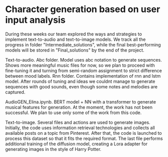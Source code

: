 # Character generation based on user input analysis

During these weeks our team explored the ways and strategies to implement text-to-audio and text-to-image models. We track all the progress in folder "Intermediate_solutions", while the final best-performing models will be stored in "Final_solutions" by the end of the project.

Text-to-audio.
Abc folder. Model uses abc notation to generate sequences. Shows more meaningful music files for now, so we plan to proceed with fine-tuning it and turning from semi-random assignment to strict difference between mood labels.
Rnn folder. Contains implementation of rnn and lstm model. After rounds of tuning and ideas we couldnt manage to generate sequences with good sounds, even though some notes and melodies are captured.

AudioGEN_Elina.ipynb. BERT model  + NN with a transformer to generate musical features for generation. At the moment, the work has not been successful. We plan to use only some of the work from this code.

Text-to-image.
Several files and actions are used to generate images. Initially, the code uses information retrieval technologies and collects all available posts on a topic from Pinterest. After that, the code is launched to process this dataset so that it fits the required format. The last file performs additional training of the diffusion model, creating a Lora adapter for generating images in the style of Harry Potter.
